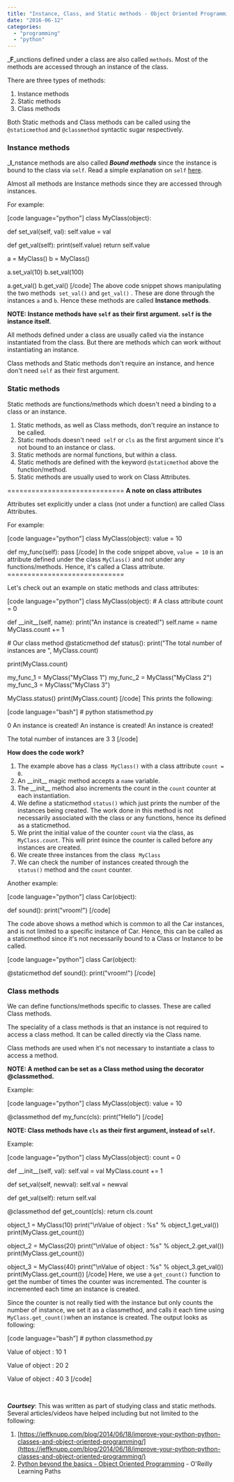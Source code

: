 ```yaml
---
title: "Instance, Class, and Static methods - Object Oriented Programming"
date: "2016-06-12"
categories: 
  - "programming"
  - "python"
---
```


_**F**_unctions defined under a class are also called `methods`. Most of the methods are accessed through an instance of the class.

There are three types of methods:

1. Instance methods
2. Static methods
3. Class methods

Both Static methods and Class methods can be called using the `@staticmethod` and `@classmethod` syntactic sugar respectively.

### Instance methods

_**I**_nstance methods are also called **_Bound methods_** since the instance is bound to the class via `self`. Read a simple explanation on `self` [here](https://arvimal.wordpress.com/2016/06/12/self-in-python/).

Almost all methods are Instance methods since they are accessed through instances.

For example:

\[code language="python"\] class MyClass(object):

def set\_val(self, val): self.value = val

def get\_val(self): print(self.value) return self.value

a = MyClass() b = MyClass()

a.set\_val(10) b.set\_val(100)

a.get\_val() b.get\_val() \[/code\] The above code snippet shows manipulating the two methods  `set_val()` and `get_val()` . These are done through the instances `a` and `b`. Hence these methods are called **Instance methods**.

**NOTE: Instance methods have `self` as their first argument. `self` is the instance itself.**

All methods defined under a class are usually called via the instance instantiated from the class. But there are methods which can work without instantiating an instance.

Class methods and Static methods don't require an instance, and hence don't need `self` as their first argument.

### Static methods

Static methods are functions/methods which doesn't need a binding to a class or an instance.

1. Static methods, as well as Class methods, don't require an instance to be called.
2. Static methods doesn't need  `self` or `cls` as the first argument since it's not bound to an instance or class.
3. Static methods are normal functions, but within a class.
4. Static methods are defined with the keyword `@staticmethod` above the function/method.
5. Static methods are usually used to work on Class Attributes.

\============================= **A note on class attributes**

Attributes set explicitly under a class (not under a function) are called Class Attributes.

For example:

\[code language="python"\] class MyClass(object): value = 10

def my\_func(self): pass \[/code\] In the code snippet above, `value = 10` is an attribute defined under the class `MyClass()` and not under any functions/methods. Hence, it's called a Class attribute. =============================

Let's check out an example on static methods and class attributes:

\[code language="python"\] class MyClass(object): # A class attribute count = 0

def \_\_init\_\_(self, name): print("An instance is created!") self.name = name MyClass.count += 1

\# Our class method @staticmethod def status(): print("The total number of instances are ", MyClass.count)

print(MyClass.count)

my\_func\_1 = MyClass("MyClass 1") my\_func\_2 = MyClass("MyClass 2") my\_func\_3 = MyClass("MyClass 3")

MyClass.status() print(MyClass.count) \[/code\] This prints the following:

\[code language="bash"\] # python statismethod.py

0 An instance is created! An instance is created! An instance is created!

The total number of instances are 3 3 \[/code\]

**How does the code work?**

1. The example above has a class  `MyClass()` with a class attribute `count = 0`.
2. An \_\_init\_\_ magic method accepts a `name` variable.
3. The \_\_init\_\_ method also increments the count in the `count` counter at each instantiation.
4. We define a staticmethod `status()` which just prints the number of the instances being created. The work done in this method is not necessarily associated with the class or any functions, hence its defined as a staticmethod.
5. We print the initial value of the counter `count` via the class, as `MyClass.count`. This will print `0`since the counter is called before any instances are created.
6. We create three instances from the class  `MyClass`
7. We can check the number of instances created through the `status()` method and the `count` counter.

Another example:

\[code language="python"\] class Car(object):

def sound(): print("vroom!") \[/code\]

The code above shows a method which is common to all the Car instances, and is not limited to a specific instance of Car. Hence, this can be called as a staticmethod since it's not necessarily bound to a Class or Instance to be called.

\[code language="python"\] class Car(object):

@staticmethod def sound(): print("vroom!") \[/code\]

### Class methods

We can define functions/methods specific to classes. These are called Class methods.

The speciality of a class methods is that an instance is not required to access a class method. It can be called directly via the Class name.

Class methods are used when it's not necessary to instantiate a class to access a method.

**NOTE: A method can be set as a Class method using the decorator @classmethod.**

Example:

\[code language="python"\] class MyClass(object): value = 10

@classmethod def my\_func(cls): print("Hello") \[/code\]

**NOTE: Class methods have `cls` as their first argument, instead of `self`.**

Example:

\[code language="python"\] class MyClass(object): count = 0

def \_\_init\_\_(self, val): self.val = val MyClass.count += 1

def set\_val(self, newval): self.val = newval

def get\_val(self): return self.val

@classmethod def get\_count(cls): return cls.count

object\_1 = MyClass(10) print("\\nValue of object : %s" % object\_1.get\_val()) print(MyClass.get\_count())

object\_2 = MyClass(20) print("\\nValue of object : %s" % object\_2.get\_val()) print(MyClass.get\_count())

object\_3 = MyClass(40) print("\\nValue of object : %s" % object\_3.get\_val()) print(MyClass.get\_count()) \[/code\] Here, we use a `get_count()` function to get the number of times the counter was incremented. The counter is incremented each time an instance is created.

Since the counter is not really tied with the instance but only counts the number of instance, we set it as a classmethod, and calls it each time using `MyClass.get_count()`when an instance is created. The output looks as following:

\[code language="bash"\] # python classmethod.py

Value of object : 10 1

Value of object : 20 2

Value of object : 40 3 \[/code\]

 

_**Courtsey**_: This was written as part of studying class and static methods. Several articles/videos have helped including but not limited to the following:

1. [https://jeffknupp.com/blog/2014/06/18/improve-your-python-python-classes-and-object-oriented-programming/](https://jeffknupp.com/blog/2014/06/18/improve-your-python-python-classes-and-object-oriented-programming/)
2. [Python beyond the basics - Object Oriented Programming](http://shop.oreilly.com/product/0636920040057.do) - O'Reilly Learning Paths
